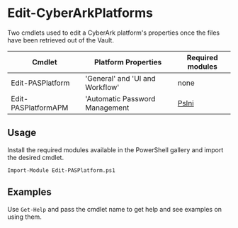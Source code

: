 ﻿# Edit-CyberArkPlatforms

Two cmdlets used to edit a CyberArk platform's properties once the files have been retrieved out of the Vault.

|Cmdlet|Platform Properties|Required modules|
|------|-------------------|----------------|
|Edit-PASPlatform|'General' and 'UI and Workflow'|none|
|Edit-PASPlatformAPM|'Automatic Password Management|[PsIni](https://www.powershellgallery.com/packages/PsIni/)|

## Usage

Install the required modules available in the PowerShell gallery and import the desired cmdlet.

`Import-Module Edit-PASPlatform.ps1`

## Examples

Use `Get-Help` and pass the cmdlet name to get help and see examples on using them.
